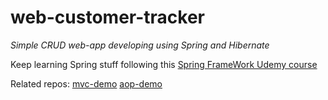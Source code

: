 # web-customer-tracker
*Simple CRUD web-app developing using Spring and Hibernate*

Keep learning Spring stuff following this [Spring FrameWork Udemy course](https://www.udemy.com/course/spring-hibernate-tutorial/)

Related repos:
[mvc-demo](https://github.com/Evgenen96/spring-mvc-demo)
[aop-demo](https://github.com/Evgenen96/aop-project-demo)

